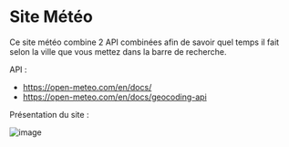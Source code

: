 # Site Météo 

Ce site météo combine 2 API combinées afin de savoir quel temps il fait selon la ville que vous mettez dans la barre de recherche.

API : 
-  https://open-meteo.com/en/docs/
-  https://open-meteo.com/en/docs/geocoding-api

  Présentation du site :

![image](https://github.com/Sebras22/Site-Meteo/assets/91453628/276d6457-0f04-4ec1-8cd4-235313b5da5e)
